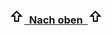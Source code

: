 <!-- TODO: Translate from German to Italiano -->

<h3 align="center"><img src="../Pictures/Pfeiloben.png" width="24" height="24"><a href="#top">&nbsp;&nbsp;Nach oben&nbsp;&nbsp;</a><img src="../Pictures/Pfeiloben.png" width="24" height="24"></h3>
